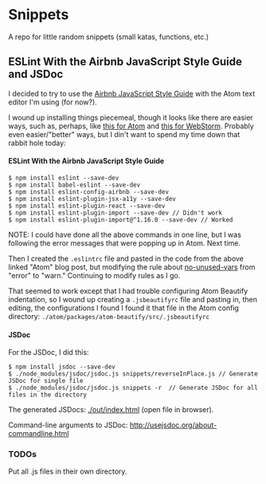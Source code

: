 # Snippets

A repo for little random snippets (small katas, functions, etc.)

## ESLint With the Airbnb JavaScript Style Guide and JSDoc

I decided to try to use the [Airbnb JavaScript Style Guide](https://github.com/airbnb/javascript) with the Atom text editor I'm using (for now?).

I wound up installing things piecemeal, though it looks like there are easier ways, such as, perhaps, like [this for Atom](http://www.acuriousanimal.com/2016/08/14/configuring-atom-with-eslint.html) and [this for WebStorm](https://www.themarketingtechnologist.co/eslint-with-airbnb-javascript-style-guide-in-webstorm/). Probably even easier/"better" ways, but I din't want to spend my time down that rabbit hole today:

#### ESLint With the Airbnb JavaScript Style Guide

```
$ npm install eslint --save-dev
$ npm install babel-eslint --save-dev
$ npm install eslint-config-airbnb --save-dev
$ npm install eslint-plugin-jsx-a11y --save-dev
$ npm install eslint-plugin-react --save-dev
$ npm install eslint-plugin-import --save-dev // Didn't work
$ npm install eslint-plugin-import@^1.16.0 --save-dev // Worked
```

NOTE: I could have done all the above commands in one line, but I was following the error messages that were popping up in Atom. Next time.

Then I created the ```.eslintrc``` file and pasted in the code from the above linked "Atom" blog post, but modifying the rule about [no-unused-vars](http://eslint.org/docs/rules/no-unused-vars) from "error" to "warn." Continuing to modify rules as I go.

That seemed to work except that I had trouble configuring Atom Beautify indentation, so I wound up creating a ```.jsbeautifyrc``` file and pasting in, then editing, the configurations I found I found it that file in the Atom config directory: ```./atom/packages/atom-beautify/src/.jsbeautifyrc```

#### JSDoc

For the JSDoc, I did this:

```
$ npm install jsdoc --save-dev
$ ./node_modules/jsdoc/jsdoc.js snippets/reverseInPlace.js // Generate JSDoc for single file
$ ./node_modules/jsdoc/jsdoc.js snippets -r  // Generate JSDoc for all files in the directory
```

The generated JSDocs: [./out/index.html](out/index.html) (open file in browser).

Command-line arguments to JSDoc: http://usejsdoc.org/about-commandline.html

### TODOs

Put all .js files in their own directory.
